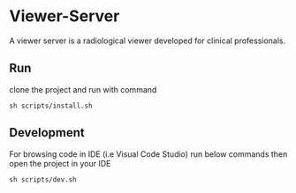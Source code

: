 Viewer-Server
=============
A viewer server is a radiological viewer developed for clinical professionals.

Run
-----------
clone the project and run with command
```shell
sh scripts/install.sh
```
Development
-----------
For browsing code in IDE (i.e Visual Code Studio) run below commands then open the project in your IDE
```shell
sh scripts/dev.sh
```
